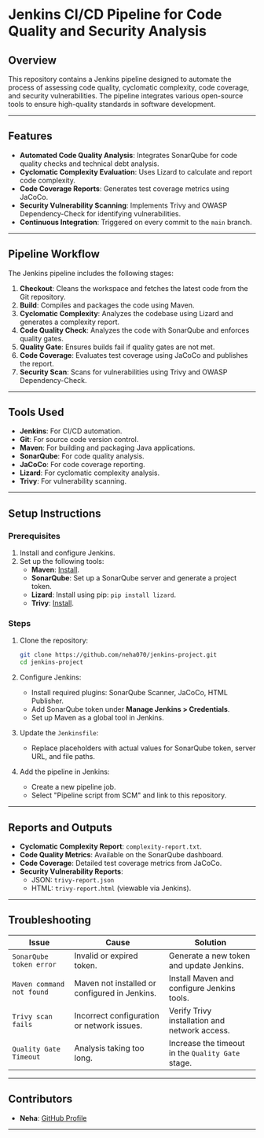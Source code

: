 
# Jenkins CI/CD Pipeline for Code Quality and Security Analysis

## Overview

This repository contains a Jenkins pipeline designed to automate the process of assessing code quality, cyclomatic complexity, code coverage, and security vulnerabilities. The pipeline integrates various open-source tools to ensure high-quality standards in software development.

---

## Features

- **Automated Code Quality Analysis**: Integrates SonarQube for code quality checks and technical debt analysis.
- **Cyclomatic Complexity Evaluation**: Uses Lizard to calculate and report code complexity.
- **Code Coverage Reports**: Generates test coverage metrics using JaCoCo.
- **Security Vulnerability Scanning**: Implements Trivy and OWASP Dependency-Check for identifying vulnerabilities.
- **Continuous Integration**: Triggered on every commit to the `main` branch.


---

## Pipeline Workflow

The Jenkins pipeline includes the following stages:

1. **Checkout**: Cleans the workspace and fetches the latest code from the Git repository.
2. **Build**: Compiles and packages the code using Maven.
3. **Cyclomatic Complexity**: Analyzes the codebase using Lizard and generates a complexity report.
4. **Code Quality Check**: Analyzes the code with SonarQube and enforces quality gates.
5. **Quality Gate**: Ensures builds fail if quality gates are not met.
6. **Code Coverage**: Evaluates test coverage using JaCoCo and publishes the report.
7. **Security Scan**: Scans for vulnerabilities using Trivy and OWASP Dependency-Check.

---

## Tools Used

- **Jenkins**: For CI/CD automation.
- **Git**: For source code version control.
- **Maven**: For building and packaging Java applications.
- **SonarQube**: For code quality analysis.
- **JaCoCo**: For code coverage reporting.
- **Lizard**: For cyclomatic complexity analysis.
- **Trivy**: For vulnerability scanning.

---

## Setup Instructions

### Prerequisites

1. Install and configure Jenkins.
2. Set up the following tools:
   - **Maven**: [Install](https://maven.apache.org/install.html).
   - **SonarQube**: Set up a SonarQube server and generate a project token.
   - **Lizard**: Install using pip: `pip install lizard`.
   - **Trivy**: [Install](https://aquasecurity.github.io/trivy/v0.25.0/installation/).
  

### Steps

1. Clone the repository:
   ```bash
   git clone https://github.com/neha070/jenkins-project.git
   cd jenkins-project
   ```

2. Configure Jenkins:
   - Install required plugins: SonarQube Scanner, JaCoCo, HTML Publisher.
   - Add SonarQube token under **Manage Jenkins > Credentials**.
   - Set up Maven as a global tool in Jenkins.

3. Update the `Jenkinsfile`:
   - Replace placeholders with actual values for SonarQube token, server URL, and file paths.

4. Add the pipeline in Jenkins:
   - Create a new pipeline job.
   - Select "Pipeline script from SCM" and link to this repository.

---

## Reports and Outputs

- **Cyclomatic Complexity Report**: `complexity-report.txt`.
- **Code Quality Metrics**: Available on the SonarQube dashboard.
- **Code Coverage**: Detailed test coverage metrics from JaCoCo.
- **Security Vulnerability Reports**:
  - JSON: `trivy-report.json`
  - HTML: `trivy-report.html` (viewable via Jenkins).

---

## Troubleshooting

| **Issue**                      | **Cause**                                     | **Solution**                                    |
|--------------------------------|-----------------------------------------------|------------------------------------------------|
| `SonarQube token error`        | Invalid or expired token.                     | Generate a new token and update Jenkins.       |
| `Maven command not found`      | Maven not installed or configured in Jenkins. | Install Maven and configure Jenkins tools.     |
| `Trivy scan fails`             | Incorrect configuration or network issues.    | Verify Trivy installation and network access.  |
| `Quality Gate Timeout`         | Analysis taking too long.                     | Increase the timeout in the `Quality Gate` stage. |

---

## Contributors

- **Neha**: [GitHub Profile](https://github.com/neha070)

---
